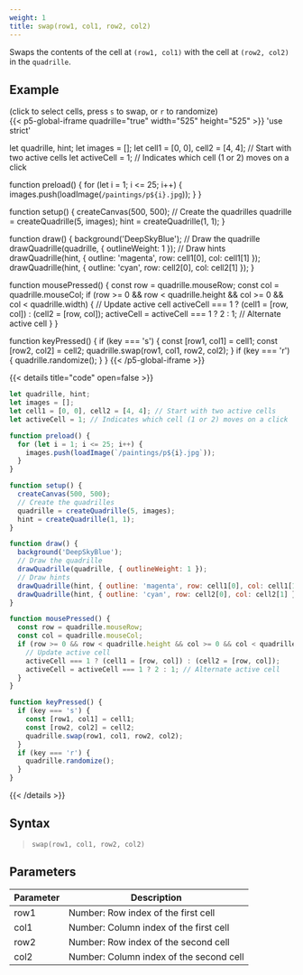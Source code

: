 ```yaml
---
weight: 1
title: swap(row1, col1, row2, col2)
---
```


Swaps the contents of the cell at `(row1, col1)` with the cell at `(row2, col2)` in the `quadrille`.

## Example

(click to select cells, press `s` to swap, or `r` to randomize)\
{{< p5-global-iframe quadrille="true" width="525" height="525" >}}
'use strict'

let quadrille, hint;
let images = [];
let cell1 = [0, 0], cell2 = [4, 4]; // Start with two active cells
let activeCell = 1; // Indicates which cell (1 or 2) moves on a click

function preload() {
  for (let i = 1; i <= 25; i++) {
    images.push(loadImage(`/paintings/p${i}.jpg`));
  }
}

function setup() {
  createCanvas(500, 500);
  // Create the quadrilles
  quadrille = createQuadrille(5, images);
  hint = createQuadrille(1, 1);
}

function draw() {
  background('DeepSkyBlue');
  // Draw the quadrille
  drawQuadrille(quadrille, { outlineWeight: 1 });
  // Draw hints
  drawQuadrille(hint, { outline: 'magenta', row: cell1[0], col: cell1[1] });
  drawQuadrille(hint, { outline: 'cyan', row: cell2[0], col: cell2[1] });
}

function mousePressed() {
  const row = quadrille.mouseRow;
  const col = quadrille.mouseCol;
  if (row >= 0 && row < quadrille.height && col >= 0 && col < quadrille.width) {
    // Update active cell
    activeCell === 1 ? (cell1 = [row, col]) : (cell2 = [row, col]);
    activeCell = activeCell === 1 ? 2 : 1; // Alternate active cell
  }
}

function keyPressed() {
  if (key === 's') {
    const [row1, col1] = cell1;
    const [row2, col2] = cell2;
    quadrille.swap(row1, col1, row2, col2);
  }
  if (key === 'r') {
    quadrille.randomize();
  }
}
{{< /p5-global-iframe >}}

{{< details title="code" open=false >}}
```js
let quadrille, hint;
let images = [];
let cell1 = [0, 0], cell2 = [4, 4]; // Start with two active cells
let activeCell = 1; // Indicates which cell (1 or 2) moves on a click

function preload() {
  for (let i = 1; i <= 25; i++) {
    images.push(loadImage(`/paintings/p${i}.jpg`));
  }
}

function setup() {
  createCanvas(500, 500);
  // Create the quadrilles
  quadrille = createQuadrille(5, images);
  hint = createQuadrille(1, 1);
}

function draw() {
  background('DeepSkyBlue');
  // Draw the quadrille
  drawQuadrille(quadrille, { outlineWeight: 1 });
  // Draw hints
  drawQuadrille(hint, { outline: 'magenta', row: cell1[0], col: cell1[1] });
  drawQuadrille(hint, { outline: 'cyan', row: cell2[0], col: cell2[1] });
}

function mousePressed() {
  const row = quadrille.mouseRow;
  const col = quadrille.mouseCol;
  if (row >= 0 && row < quadrille.height && col >= 0 && col < quadrille.width) {
    // Update active cell
    activeCell === 1 ? (cell1 = [row, col]) : (cell2 = [row, col]);
    activeCell = activeCell === 1 ? 2 : 1; // Alternate active cell
  }
}

function keyPressed() {
  if (key === 's') {
    const [row1, col1] = cell1;
    const [row2, col2] = cell2;
    quadrille.swap(row1, col1, row2, col2);
  }
  if (key === 'r') {
    quadrille.randomize();
  }
}
```
{{< /details >}}

## Syntax

> `swap(row1, col1, row2, col2)`

## Parameters

| Parameter | Description                            |
|-----------|----------------------------------------|
| row1      | Number: Row index of the first cell    |
| col1      | Number: Column index of the first cell |
| row2      | Number: Row index of the second cell   |
| col2      | Number: Column index of the second cell|